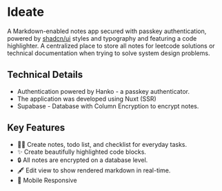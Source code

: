 # Ideate

A Markdown-enabled notes app secured with passkey authentication, powered by [shadcn/ui](https://ui.shadcn.com) styles and typography and featuring a code highlighter. A centralized place to store all notes for leetcode solutions or technical documentation when trying to solve system design problems.

## Technical Details

- Authentication powered by Hanko - a passkey authenticator.
- The application was developed using Nuxt (SSR)
- Supabase - Database with Column Encryption to encrypt notes.

## Key Features

- 🧑‍💻 Create notes, todo list, and checklist for everyday tasks.
- ✨ Create beautifully highlighted code blocks.
- 🔒 All notes are encrypted on a database level.
- 🖋️ Edit view to show rendered markdown in real-time.
- 📱 Mobile Responsive
